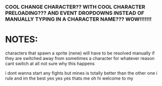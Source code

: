 ### COOL CHANGE CHARACTER?? WITH COOL CHARACTER PRELOADING??? AND EVENT DROPDOWNS INSTEAD OF MANUALLY TYPING IN A CHARACTER NAME??? WOW!!!!!!!

# NOTES:

characters that spawn a sprite (nene) will have to be resolved manually if they are switched away from
sometimes a character for whatever reason cant switch at all not sure why this happens







i dont wanna start any fights but mines is totally better than the other one i rule and im the best yes yes yes thats me oh hi welcome to my